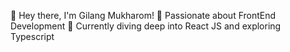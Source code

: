 
👋 Hey there, I'm Gilang Mukharom!
👀 Passionate about FrontEnd Development
🌱 Currently diving deep into React JS and exploring Typescript

<!---
gilangmukharom/gilangmukharom is a ✨ special ✨ repository because its `README.md` (this file) appears on your GitHub profile.
You can click the Preview link to take a look at your changes.
--->
